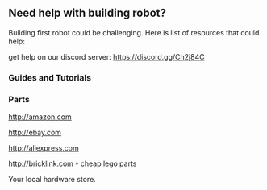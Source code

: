 

## Need help with building robot?

Building first robot could be challenging. Here is list of resources that could help:

get help on our discord server: <https://discord.gg/Ch2j84C>

### Guides and Tutorials



### Parts

<http://amazon.com>

<http://ebay.com>

<http://aliexpress.com>

<http://bricklink.com> - cheap lego parts

Your local hardware store.


